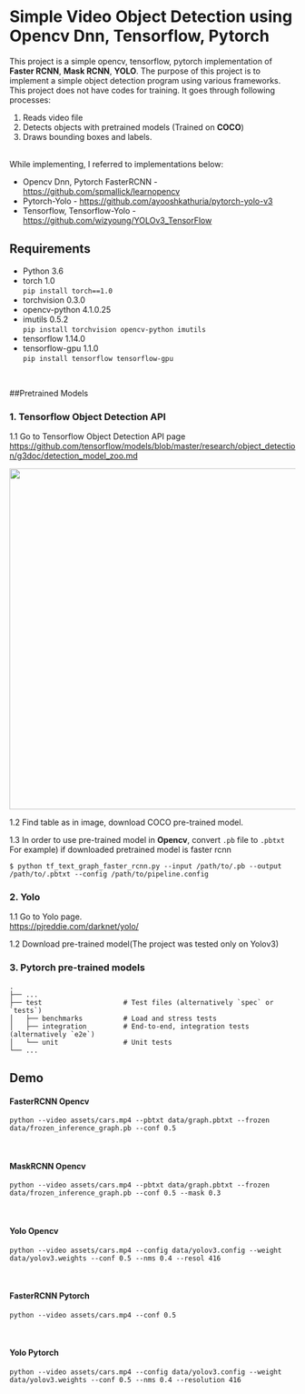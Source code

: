 # Simple Video Object Detection using Opencv Dnn, Tensorflow, Pytorch
This project is a simple opencv, tensorflow, pytorch implementation of **Faster RCNN**, **Mask RCNN**, **YOLO**. 
The purpose of this project is to implement a simple object detection program using various frameworks.
This project does not have codes for training. It goes through following processes:

1. Reads video file
2. Detects objects with pretrained models (Trained on **COCO**)
3. Draws bounding boxes and labels.

<br>
While implementing, I referred to implementations below: 

* Opencv Dnn, Pytorch FasterRCNN - https://github.com/spmallick/learnopencv<br>
* Pytorch-Yolo - https://github.com/ayooshkathuria/pytorch-yolo-v3<br>
* Tensorflow, Tensorflow-Yolo - https://github.com/wizyoung/YOLOv3_TensorFlow<br>

## Requirements

* Python 3.6
* torch 1.0<br>
```pip install torch==1.0```
* torchvision 0.3.0
* opencv-python 4.1.0.25
* imutils 0.5.2<br>
```pip install torchvision opencv-python imutils```
* tensorflow 1.14.0
* tensorflow-gpu 1.1.0<br>
```pip install tensorflow tensorflow-gpu```
<br/>




##Pretrained Models

### 1. Tensorflow Object Detection API

1.1 Go to Tensorflow Object Detection API page
<br/>
https://github.com/tensorflow/models/blob/master/research/object_detection/g3doc/detection_model_zoo.md

<img src="readme/tensorflow_api.png" width="600px"/>

1.2 Find table as in image, download COCO pre-trained model.

1.3 In order to use pre-trained model in **Opencv**, convert `.pb` file to `.pbtxt`<br>
For example) if downloaded pretrained model is faster rcnn
```
$ python tf_text_graph_faster_rcnn.py --input /path/to/.pb --output /path/to/.pbtxt --config /path/to/pipeline.config
```

### 2. Yolo
1.1 Go to Yolo page.<br/>
https://pjreddie.com/darknet/yolo/

1.2 Download pre-trained model(The project was tested only on Yolov3)

### 3. Pytorch pre-trained models

    .
    ├── ...
    ├── test                    # Test files (alternatively `spec` or `tests`)
    │   ├── benchmarks          # Load and stress tests
    │   ├── integration         # End-to-end, integration tests (alternatively `e2e`)
    │   └── unit                # Unit tests
    └── ...



## Demo
#### FasterRCNN Opencv
```
python --video assets/cars.mp4 --pbtxt data/graph.pbtxt --frozen data/frozen_inference_graph.pb --conf 0.5
```
<br/>

#### MaskRCNN Opencv
```
python --video assets/cars.mp4 --pbtxt data/graph.pbtxt --frozen data/frozen_inference_graph.pb --conf 0.5 --mask 0.3
```
<br/>

#### Yolo Opencv
```
python --video assets/cars.mp4 --config data/yolov3.config --weight data/yolov3.weights --conf 0.5 --nms 0.4 --resol 416
```
<br/>

#### FasterRCNN Pytorch
```
python --video assets/cars.mp4 --conf 0.5
```
<br/>

#### Yolo Pytorch
```
python --video assets/cars.mp4 --config data/yolov3.config --weight data/yolov3.weights --conf 0.5 --nms 0.4 --resolution 416
```
<br/>